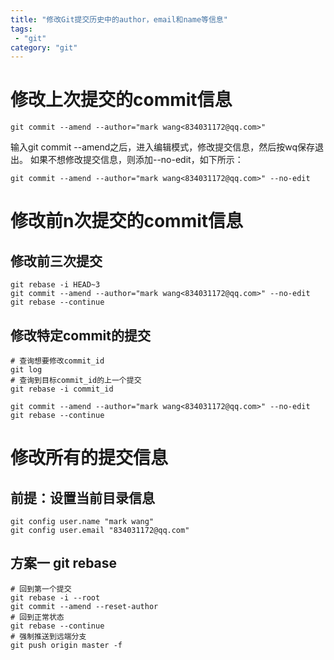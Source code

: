 ```yaml
---
title: "修改Git提交历史中的author，email和name等信息"
tags:
 - "git"
category: "git"
---
```


# 修改上次提交的commit信息
``` shell
git commit --amend --author="mark wang<834031172@qq.com>"
```
输入git commit --amend之后，进入编辑模式，修改提交信息，然后按wq保存退出。
如果不想修改提交信息，则添加--no-edit，如下所示：
```shell
git commit --amend --author="mark wang<834031172@qq.com>" --no-edit
```

# 修改前n次提交的commit信息

## 修改前三次提交
```shell
git rebase -i HEAD~3
git commit --amend --author="mark wang<834031172@qq.com>" --no-edit
git rebase --continue
```
## 修改特定commit的提交
```shell
# 查询想要修改commit_id
git log
# 查询到目标commit_id的上一个提交
git rebase -i commit_id

git commit --amend --author="mark wang<834031172@qq.com>" --no-edit
git rebase --continue

```

# 修改所有的提交信息
## 前提：设置当前目录信息
```shell
git config user.name "mark wang"   
git config user.email "834031172@qq.com" 
```
## 方案一 git rebase
```shell
# 回到第一个提交
git rebase -i --root
git commit --amend --reset-author
# 回到正常状态
git rebase --continue
# 强制推送到远端分支
git push origin master -f
```
